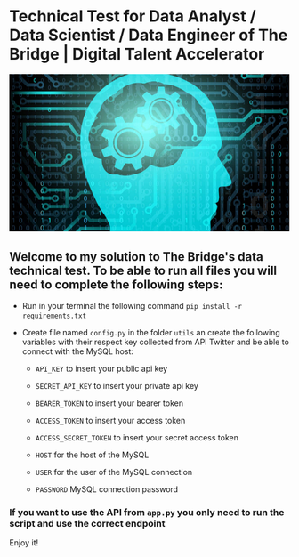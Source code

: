 # Technical Test for Data Analyst / Data Scientist / Data Engineer of The Bridge | Digital Talent Accelerator

![Image](data/image.jpg)


## Welcome to my solution to The Bridge's data technical test. To be able to run all files you will need to complete the following steps:


- Run in your terminal the following command `pip install -r requirements.txt`

- Create file named `config.py` in the folder `utils` an create the following variables with their respect key collected from API Twitter and be able to connect with the MySQL host:
    - `API_KEY` to insert your public api key

    - `SECRET_API_KEY` to insert your private api key

    - `BEARER_TOKEN` to insert your bearer token

    - `ACCESS_TOKEN` to insert your access token

    - `ACCESS_SECRET_TOKEN` to insert your secret access token

    - `HOST` for the host of the MySQL 

    - `USER` for the user of the MySQL connection

    - `PASSWORD` MySQL connection password

### If you want to use the API from `app.py` you only need to run the script and use the correct endpoint

Enjoy it!